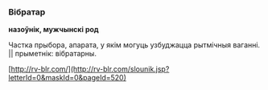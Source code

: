 ### Вібратар
**назоўнік, мужчынскі род**

Частка прыбора, апарата, у якім могуць узбуджацца рытмічныя ваганні. || прыметнік: вібратарны.

<a rel="author">[http://rv-blr.com/](http://rv-blr.com/slounik.jsp?letterId=0&maskId=0&pageId=520)</a>
